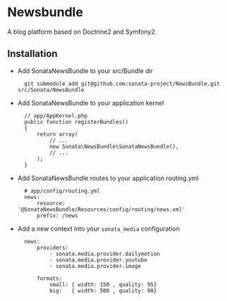 # Newsbundle

A blog platform based on Doctrine2 and Symfony2.

## Installation

* Add SonataNewsBundle to your src/Bundle dir

        git submodule add git@github.com:sonata-project/NewsBundle.git src/Sonata/NewsBundle

* Add SonataNewsBundle to your application kernel

        // app/AppKernel.php
        public function registerBundles()
        {
            return array(
                // ...
                new Sonata\NewsBundle\SonataNewsBundle(),
                // ...
            );
        }

* Add SonataNewsBundle routes to your application routing.yml

        # app/config/routing.yml
        news:
            resource: '@SonataNewsBundle/Resources/config/routing/news.xml'
            prefix: /news

* Add a new context into your ``sonata_media`` configuration


        news:
            providers:
                - sonata.media.provider.dailymotion
                - sonata.media.provider.youtube
                - sonata.media.provider.image

            formats:
                small: { width: 150 , quality: 95}
                big:   { width: 500 , quality: 90}
